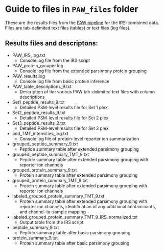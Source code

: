 # Guide to files in `PAW_files` folder

These are the results files from the [PAW pipeline](https://github.com/pwilmart/PAW_pipeline) for the IRS-combined data. Files are tab-delimited text files (tables) or text files (log files).

## Results files and descriptons:

- PAW_IRS_log.txt
  - Console log file from the IRS script
- PAW_protein_grouper.log
  - Console log file from the extended parsimony protein grouping
- PAW_results.log
  - Console log file from basic protein inference
- PAW_table_descriptions_9.txt
  - Description of the various PAW tab-delimited text files with column descriptions
- Set1_peptide_results_9.txt
  - Detailed PSM-level results file for Set 1 plex
- Set2_peptide_results_9.txt
  - Detailed PSM-level results file for Set 2 plex
- Set3_peptide_results_9.txt
  - Detailed PSM-level results file for Set 3 plex
- add_TMT_intensities_log.txt
  - Console log file of protein-level reporter ion summarization
- grouped_peptide_summary_9.txt
  - Peptide summary table after extended parsimony grouping
- grouped_peptide_summary_TMT_9.txt
  - Peptide summary table after extended parsimony grouping with reporter ion channels
- grouped_protein_summary_9.txt
  - Protein summary table after extended parsimony grouping
- grouped_protein_summary_TMT_9.txt
  - Protein summary table after extended parsimony grouping with reporter ion channels
- labeled_grouped_protein_summary_TMT_9.txt
  - Protein summary table after extended parsimony grouping with reporter ion channels, identification of any additional contaminants, and channel-to-sample mapping
- labeled_grouped_protein_summary_TMT_9_IRS_normalized.txt
  - Output table from the IRS script
- peptide_summary_9.txt
  - Peptide summary table after basic parsimony grouping
- protein_summary_9.txt
  - Protein summary table after basic parsimony grouping

